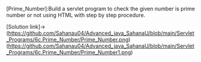 [Prime_Number]:Build a servlet program to check the given number is prime number or not using HTML with step
by step procedure.

[Solution link]->
(https://github.com/Sahanau04/Advanced_java_SahanaU/blob/main/Servlet_Programs/6c.Prime_Number/Prime_Number.png)
 (https://github.com/Sahanau04/Advanced_java_SahanaU/blob/main/Servlet_Programs/6c.Prime_Number/Prime_Number1.png)
